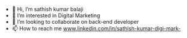- 👋 Hi, I’m sathish kumar balaji
- 👀 I’m interested in Digital Marketing
- 💞️ I’m looking to collaborate on back-end developer
- 📫 How to reach me www.linkedin.com/in/sathish-kumar-digi-mark-


<!---
sathish281098/sathish281098 is a ✨ special ✨ repository because its `README.md` (this file) appears on your GitHub profile.
You can click the Preview link to take a look at your changes.
--->

